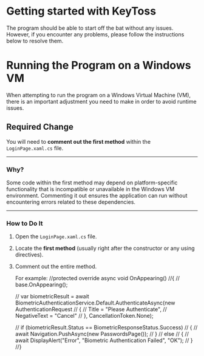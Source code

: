 ﻿# Getting started with KeyToss
The program should be able to start off the bat without any issues. However, if you encounter any problems, please follow the instructions below to resolve them.


# Running the Program on a Windows VM

When attempting to run the program on a Windows Virtual Machine (VM), there is an important adjustment you need to make in order to avoid runtime issues.

## Required Change

You will need to **comment out the first method** within the `LoginPage.xaml.cs` file.

---

### Why?

Some code within the first method may depend on platform-specific functionality that is incompatible or unavailable in the Windows VM environment. Commenting it out ensures the application can run without encountering errors related to these dependencies.

---

### How to Do It

1. Open the `LoginPage.xaml.cs` file.
2. Locate the **first method** (usually right after the constructor or any using directives).
3. Comment out the entire method.

   For example:
       //protected override async void OnAppearing()
    //{
    //    base.OnAppearing();

    //    var biometricResult = await BiometricAuthenticationService.Default.AuthenticateAsync(new AuthenticationRequest
    //    {
    //        Title = "Please Authenticate",
    //        NegativeText = "Cancel"
    //    }, CancellationToken.None);

    //    if (biometricResult.Status == BiometricResponseStatus.Success)
    //    {
    //        await Navigation.PushAsync(new PasswordsPage());
    //    }
    //    else
    //    {
    //        await DisplayAlert("Error", "Biometric Authentication Failed", "OK");
    //    }
    //}
